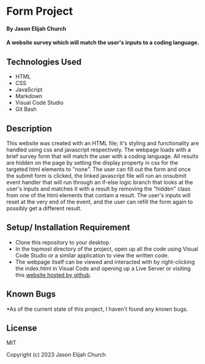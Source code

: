 # Form Project

#### By Jason Elijah Church

#### A website survey which will match the user's inputs to a coding language.

## Technologies Used

* HTML
* CSS
* JavaScript
* Markdown
* Visual Code Studio
* Git Bash

## Description
This website was created with an HTML file; it's styling and functionality are handled using css and javascript respectively. The webpage loads with a brief survey form that will match the user with a coding language. All results are hidden on the page by setting the display property in css for the targeted html elements to "none". The user can fill out the form and once the submit form is clicked, the linked javascript file will run an onsubmit event handler that will run through an if-else logic branch that looks at the user's inputs and matches it with a result by removing the "hidden" class from one of the html elements that contain a result. The user's inputs will reset at the very end of the event, and the user can refill the form again to possibly get a different result. 

## Setup/ Installation Requirement

* Clone this repository to your desktop.
* In the topmost directory of the project, open up all the code using Visual Code Studio or a similar application to view the written code.
* The webpage itself can be viewed and interacted with by right-clicking the index.html in Visual Code and opening up a Live Server or visiting this [website hosted by github](http://elijahchurch.github.io/Form-Project).


## Known Bugs

*As of the current state of this project, I haven't found any _known_ bugs.

## License

MIT

Copyright (c) 2023 Jason Elijah Church

